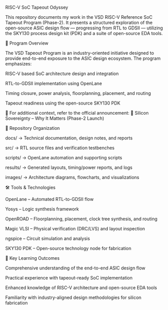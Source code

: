 RISC-V SoC Tapeout Odyssey

This repository documents my work in the VSD RISC-V Reference SoC Tapeout Program (Phase-2).
It presents a structured exploration of the open-source ASIC design flow — progressing from RTL to GDSII — utilizing the SKY130 process design kit (PDK) and a suite of open-source EDA tools.

📌 Program Overview

The VSD Tapeout Program is an industry-oriented initiative designed to provide end-to-end exposure to the ASIC design ecosystem. The program emphasizes:

RISC-V based SoC architecture design and integration

RTL-to-GDSII implementation using OpenLane

Timing closure, power analysis, floorplanning, placement, and routing

Tapeout readiness using the open-source SKY130 PDK

📖 For additional context, refer to the official announcement:
🔗 Silicon Sovereignty – Why It Matters (Phase-2 Launch)

📂 Repository Organization

docs/ → Technical documentation, design notes, and reports

src/ → RTL source files and verification testbenches

scripts/ → OpenLane automation and supporting scripts

results/ → Generated layouts, timing/power reports, and logs

images/ → Architecture diagrams, flowcharts, and visualizations

🛠️ Tools & Technologies

OpenLane – Automated RTL-to-GDSII flow

Yosys – Logic synthesis framework

OpenROAD – Floorplanning, placement, clock tree synthesis, and routing

Magic VLSI – Physical verification (DRC/LVS) and layout inspection

ngspice – Circuit simulation and analysis

SKY130 PDK – Open-source technology node for fabrication

🎯 Key Learning Outcomes

Comprehensive understanding of the end-to-end ASIC design flow

Practical experience with tapeout-ready SoC implementation

Enhanced knowledge of RISC-V architecture and open-source EDA tools

Familiarity with industry-aligned design methodologies for silicon fabrication
